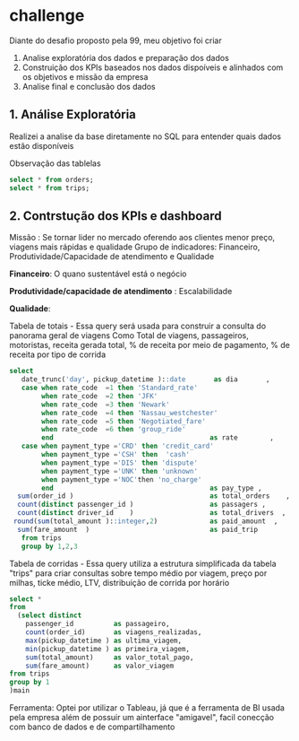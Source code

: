 # challenge

Diante do desafio proposto pela 99, meu objetivo foi criar  

1. Analise exploratória dos dados e preparação dos dados
2. Construição dos KPIs baseados nos dados dispoíveis e alinhados com os objetivos e missão da empresa
3. Analise final e conclusão dos dados

## 1. Análise Exploratória
   
   Realizei a analise da base diretamente no SQL para entender quais dados estão disponíveis
   
   Observação das tablelas
   
   ```sql
   select * from orders;
   select * from trips;
   ```
   
## 2. Contrstução dos KPIs e dashboard
   
 Missão :  Se tornar lider no mercado oferendo aos clientes menor preço, viagens mais rápidas e qualidade
    Grupo de  indicadores: Financeiro, Produtividade/Capacidade de atendimento e Qualidade
    
   **Financeiro**: O quano sustentável está o negócio
                
  **Produtividade/capacidade de atendimento** : Escalabilidade
   
   **Qualidade**:  
    
 Tabela de totais  - Essa query será usada para construir a consulta  do panorama geral de viagens Como Total de viagens, passageiros, motoristas, receita gerada total, % de receita por meio de pagamento, % de receita por tipo de corrida
 ```sql
select 
    date_trunc('day', pickup_datetime )::date       as dia       ,
    case when rate_code  =1 then 'Standard_rate'
         when rate_code  =2 then 'JFK'
         when rate_code  =3 then 'Newark'
         when rate_code  =4 then 'Nassau_westchester'
         when rate_code  =5 then 'Negotiated_fare'
         when rate_code  =6 then 'group_ride'
         end                                       as rate        ,
    case when payment_type ='CRD' then 'credit_card'
         when payment_type ='CSH' then  'cash'
         when payment_type ='DIS' then 'dispute'
         when payment_type ='UNK' then 'unknown'
         when payment_type ='NOC'then 'no_charge'
         end                                       as pay_type ,
   sum(order_id )                                  as total_orders    ,                                     
   count(distinct passenger_id )                   as passagers ,
   count(distinct driver_id    )                   as total_drivers  ,
  round(sum(total_amount )::integer,2)             as paid_amount  ,
   sum(fare_amount  )                              as paid_trip
    from trips
    group by 1,2,3


```
 Tabela de corridas - Essa query utiliza a estrutura simplificada da tabela "trips" para criar consultas sobre tempo médio por viagem, preço por milhas, ticke médio, LTV, distribuição de corrida por horário 
 
 
   ```sql
   select *
   from 
     (select distinct 
       passenger_id          as passageiro,
       count(order_id)       as viagens_realizadas,
       max(pickup_datetime ) as ultima_viagem,
       min(pickup_datetime ) as primeira_viagem,
       sum(total_amount)     as valor_total_pago,
       sum(fare_amount)      as valor_viagem
from trips
group by 1
)main
```

   Ferramenta: Optei por utilizar o Tableau, já que é a ferramenta de BI usada pela empresa além de possuir um ainterface "amigavel", facil conecção com banco de dados e de compartilhamento 
    
    
   
   
   
